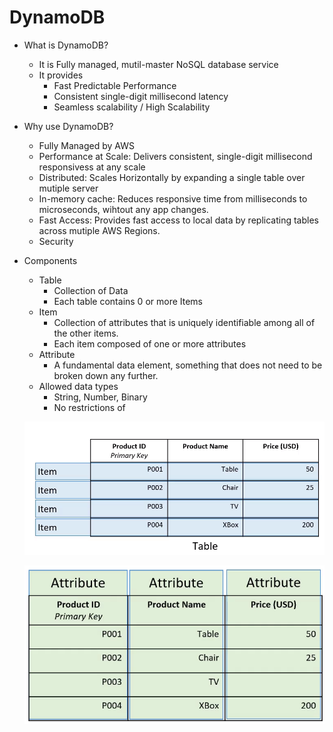 # DynamoDB

* What is DynamoDB?
   - It is Fully managed, mutil-master NoSQL database service
   - It provides 
      - Fast Predictable Performance
      - Consistent single-digit millisecond latency 
      - Seamless scalability / High Scalability 
 * Why use DynamoDB?
   - Fully Managed by AWS
   - Performance at Scale: Delivers consistent, single-digit millisecond responsivess at any scale 
   - Distributed: Scales Horizontally by expanding a single table over mutiple server
   - In-memory cache: Reduces responsive time from milliseconds to microseconds, wihtout any app changes.
   - Fast Access: Provides fast access to local data by replicating tables across mutiple AWS Regions. 
   - Security 
    
  * Components 
    - Table
         - Collection of Data
         - Each table contains 0 or more Items
    - Item
         - Collection of attributes that is uniquely identifiable among all of the other items.
         - Each item composed of one or more attributes 
     - Attribute
         - A fundamental data element, something that does not need to be broken down any further.
     - Allowed data types
         - String, Number, Binary
         - No restrictions of 
           
    ![Items.PNG](/Items.PNG)
    
    ![Attributes.PNG](/Attributes.PNG)
    
